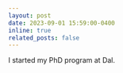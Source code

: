 ```yaml
---
layout: post
date: 2023-09-01 15:59:00-0400
inline: true
related_posts: false
---
```


I started my PhD program at Dal.
